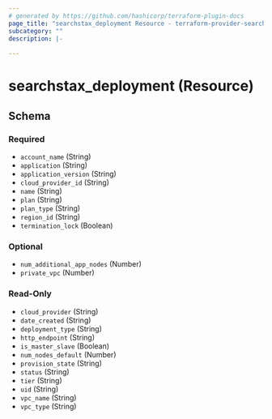 ```yaml
---
# generated by https://github.com/hashicorp/terraform-plugin-docs
page_title: "searchstax_deployment Resource - terraform-provider-searchstax"
subcategory: ""
description: |-
  
---
```


# searchstax_deployment (Resource)





<!-- schema generated by tfplugindocs -->
## Schema

### Required

- `account_name` (String)
- `application` (String)
- `application_version` (String)
- `cloud_provider_id` (String)
- `name` (String)
- `plan` (String)
- `plan_type` (String)
- `region_id` (String)
- `termination_lock` (Boolean)

### Optional

- `num_additional_app_nodes` (Number)
- `private_vpc` (Number)

### Read-Only

- `cloud_provider` (String)
- `date_created` (String)
- `deployment_type` (String)
- `http_endpoint` (String)
- `is_master_slave` (Boolean)
- `num_nodes_default` (Number)
- `provision_state` (String)
- `status` (String)
- `tier` (String)
- `uid` (String)
- `vpc_name` (String)
- `vpc_type` (String)

